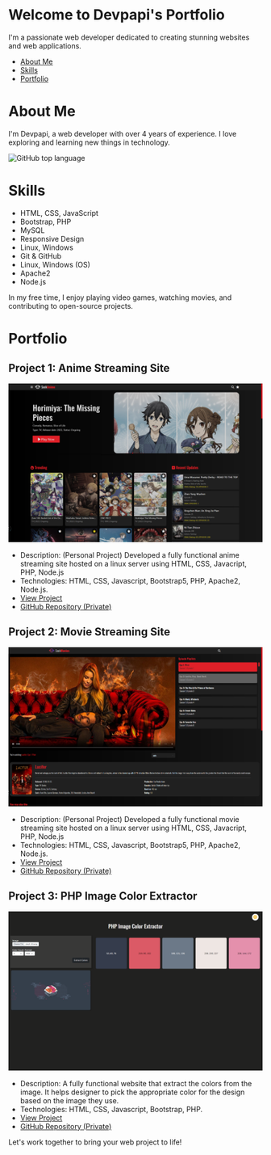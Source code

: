 # Welcome to Devpapi's Portfolio

I'm a passionate web developer dedicated to creating stunning websites and web applications.

- [About Me](#about-me)
- [Skills](#skills)
- [Portfolio](#portfolio)

# About Me

I'm Devpapi, a web developer with over 4 years of experience. I love exploring and learning new things in technology.


<!-- [![Anurag's GitHub stats](https://github-readme-stats.vercel.app/api?username=devpapi0891)](https://github.com/devpapi0891/github-readme-stats) -->
![GitHub top language](https://img.shields.io/github/languages/top/devpapi0891/seekanime_v5.0.0)

# Skills

- HTML, CSS, JavaScript
- Bootstrap, PHP
- MySQL
- Responsive Design
- Linux, Windows
- Git & GitHub
- Linux, Windows (OS)
- Apache2
- Node.js

In my free time, I enjoy playing video games, watching movies, and contributing to open-source projects.

# Portfolio

## Project 1: Anime Streaming Site

![Anime Streaming Site](./docs/images/projects/anime-streaming-site.png)

- Description: (Personal Project) Developed a fully functional anime streaming site hosted on a linux server using HTML, CSS, Javacript, PHP, Node.js
- Technologies: HTML, CSS, Javascript, Bootstrap5, PHP, Apache2, Node.js.
- [View Project](http://seekanime.devpapi.online/home)
- [GitHub Repository (Private)](#!)

## Project 2: Movie Streaming Site

![Blogging Platform](./docs/images/projects/movie-streaming-site.png)

- Description: (Personal Project) Developed a fully functional movie streaming site hosted on a linux server using HTML, CSS, Javacript, PHP, Node.js
- Technologies: HTML, CSS, Javascript, Bootstrap5, PHP, Apache2, Node.js.
- [View Project](http://seekmovies.devpapi.online/)
- [GitHub Repository (Private)](#!)

## Project 3: PHP Image Color Extractor

![Blogging Platform](./docs/images/projects/php-image-color-extractor.png)

- Description: A fully functional website that extract the colors from the image. It helps designer to pick the appropriate color for the design based on the image they use.
- Technologies: HTML, CSS, Javascript, Bootstrap, PHP.
- [View Project](#!)
- [GitHub Repository (Private)](https://github.com/devpapi0891/image-color-extractor.git)

<!-- # Contact Me

Feel free to get in touch with me. You can use the form below or reach out through email or social media.

Email: [rafael50891.dev@gmail.com](mailto:rafael50891.dev@gmail.com)
LinkedIn: [View here](#!)
GitHub: [github.com/yourusername](https://github.com/yourusername) -->


Let's work together to bring your web project to life!

